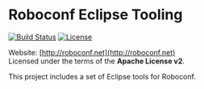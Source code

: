 # Roboconf Eclipse Tooling
[![Build Status](http://travis-ci.org/roboconf/roboconf-eclipse.png?branch=master)](http://travis-ci.org/roboconf/roboconf-eclipse)
[![License](https://pypip.in/license/apache-libcloud/badge.png)](http://www.apache.org/licenses/LICENSE-2.0)

Website: [http://roboconf.net](http://roboconf.net)  
Licensed under the terms of the **Apache License v2**.

This project includes a set of Eclipse tools for Roboconf.
